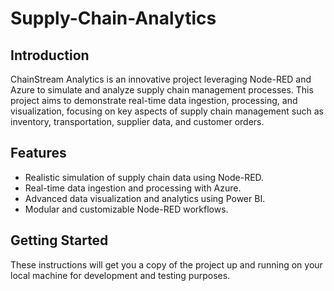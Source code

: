 # Supply-Chain-Analytics
## Introduction
ChainStream Analytics is an innovative project leveraging Node-RED and Azure to simulate and analyze supply chain management processes. This project aims to demonstrate real-time data ingestion, processing, and visualization, focusing on key aspects of supply chain management such as inventory, transportation, supplier data, and customer orders.

## Features
- Realistic simulation of supply chain data using Node-RED.
- Real-time data ingestion and processing with Azure.
- Advanced data visualization and analytics using Power BI.
- Modular and customizable Node-RED workflows.

## Getting Started
These instructions will get you a copy of the project up and running on your local machine for development and testing purposes.
